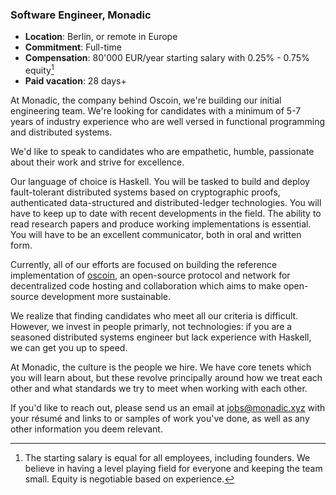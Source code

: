 ### Software Engineer, Monadic

* **Location**: Berlin, or remote in Europe
* **Commitment**: Full-time
* **Compensation**: 80'000 EUR/year starting salary with 0.25% - 0.75% equity[^1]
* **Paid vacation**: 28 days+

At Monadic, the company behind Oscoin, we're building our initial engineering
team. We're looking for candidates with a minimum of 5-7 years of industry
experience who are well versed in functional programming and distributed
systems.

We'd like to speak to candidates who are empathetic, humble, passionate about
their work and strive for excellence.

Our language of choice is Haskell. You will be tasked to build and deploy
fault-tolerant distributed systems based on cryptographic proofs, authenticated
data-structured and distributed-ledger technologies. You will have to keep up
to date with recent developments in the field. The ability to read research
papers and produce working implementations is essential. You will have to be an
excellent communicator, both in oral and written form.

Currently, all of our efforts are focused on building the reference
implementation of [oscoin](http://oscoin.io), an open-source protocol and
network for decentralized code hosting and collaboration which aims to make
open-source development more sustainable.

We realize that finding candidates who meet all our criteria is difficult.
However, we invest in people primarly, not technologies: if you are a seasoned
distributed systems engineer but lack experience with Haskell, we can get you
up to speed.

At Monadic, the culture is the people we hire. We have core tenets which you
will learn about, but these revolve principally around how we treat each other
and what standards we try to meet when working with each other.

If you'd like to reach out, please send us an email at <jobs@monadic.xyz> with
your résumé and links to or samples of work you've done, as well as any other
information you deem relevant.

[^1]: The starting salary is equal for all employees, including founders. We
  believe in having a level playing field for everyone and keeping the team
  small. Equity is negotiable based on experience.

